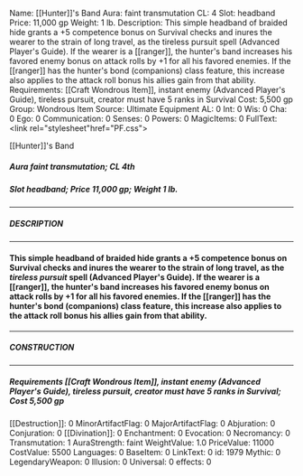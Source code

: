 Name: [[Hunter]]'s Band
Aura: faint transmutation
CL: 4
Slot: headband
Price: 11,000 gp
Weight: 1 lb.
Description: This simple headband of braided hide grants a +5 competence bonus on Survival checks and inures the wearer to the strain of long travel, as the tireless pursuit spell (Advanced Player's Guide). If the wearer is a [[ranger]], the hunter's band increases his favored enemy bonus on attack rolls by +1 for all his favored enemies. If the [[ranger]] has the hunter's bond (companions) class feature, this increase also applies to the attack roll bonus his allies gain from that ability.
Requirements: [[Craft Wondrous Item]], instant enemy (Advanced Player's Guide), tireless pursuit, creator must have 5 ranks in Survival
Cost: 5,500 gp
Group: Wondrous Item
Source: Ultimate Equipment
AL: 0
Int: 0
Wis: 0
Cha: 0
Ego: 0
Communication: 0
Senses: 0
Powers: 0
MagicItems: 0
FullText: <link rel="stylesheet"href="PF.css"><div class="heading"><p class="alignleft">[[Hunter]]'s Band</p><div style="clear: both;"></div></div><div><h5><b>Aura </b>faint transmutation; <b>CL </b>4th</h5><h5><b>Slot </b>headband; <b>Price </b>11,000 gp; <b>Weight </b>1 lb.</h5></div><hr/><div><h5><b>DESCRIPTION</b></h5></div><hr/><div><h4><p>This simple headband of braided hide grants a +5 competence bonus on Survival checks and inures the wearer to the strain of long travel, as the <i>tireless pursuit</i> spell (Advanced Player's Guide). If the wearer is a [[ranger]], the hunter's band increases his favored enemy bonus on attack rolls by +1 for all his favored enemies. If the [[ranger]] has the hunter's bond (companions) class feature, this increase also applies to the attack roll bonus his allies gain from that ability.</p></h4></div><hr/><div><h5><b>CONSTRUCTION</b></h5></div><hr/><div><h5><b>Requirements </b>[[Craft Wondrous Item]], <i>instant enemy (Advanced Player's Guide)</i>, <i>tireless pursuit</i>, creator must have 5 ranks in Survival; <b>Cost </b>5,500 gp</h5></div>
[[Destruction]]: 0
MinorArtifactFlag: 0
MajorArtifactFlag: 0
Abjuration: 0
Conjuration: 0
[[Divination]]: 0
Enchantment: 0
Evocation: 0
Necromancy: 0
Transmutation: 1
AuraStrength: faint
WeightValue: 1.0
PriceValue: 11000
CostValue: 5500
Languages: 0
BaseItem: 0
LinkText: 0
id: 1979
Mythic: 0
LegendaryWeapon: 0
Illusion: 0
Universal: 0
effects: 0
